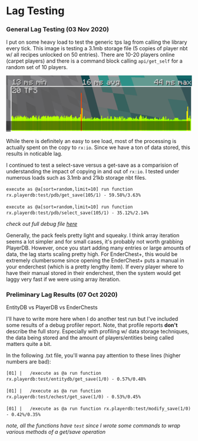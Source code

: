 # Lag Testing

### General Lag Testing (03 Nov 2020)

I put on some heavy load to test the generic tps lag from calling the library every tick. This image is testing a 3.1mb storage file (5 copies of player nbt w/ all recipes unlocked on 50 entries). There are 10-20 players online (carpet players) and there is a command block calling `api/get_self` for a random set of 10 players.

![result](nov3/10-random-calls.png)

While there is definitely an easy to see load, most of the processing is actually spent on the copy to `rx:io`. Since we have a ton of data stored, this results in noticable lag.

I continued to test a select-save versus a get-save as a comparision of understanding the impact of copying in and out of `rx:io`. I tested under numerous loads such as 3.1mb and 21kb storage nbt files.

	execute as @a[sort=random,limit=10] run function rx.playerdb:test/pdb/get_save(105/1) - 59.58%/3.63%

	execute as @a[sort=random,limit=10] run function rx.playerdb:test/pdb/select_save(105/1) - 35.12%/2.14%


*check out full debug file [here](nov3/get_vs_select.txt)*

Generally, the pack feels pretty light and squeaky. I think array iteration seems a lot simpler and for small cases, it's probably not worth grabbing PlayerDB. However, once you start adding many entries or large amounts of data, the lag starts scaling pretty high. For EnderChest+, this would be extremely clumbersome since opening the EnderChest+ puts a manual in your enderchest (which is a pretty lengthy item). If every player where to have their manual stored in their enderchest, then the system would get laggy very fast if we were using array iteration.


### Preliminary Lag Results (07 Oct 2020)

EntityDB vs PlayerDB vs EnderChests

I'll have to write more here when I do another test run but I've included some results of a debug profiler report. Note, that profile reports **don't** describe the full story. Especially with profiling w/ data storage techniques, the data being stored and the amount of players/entities being called matters quite a bit.

In the following .txt file, you'll wanna pay attention to these lines (higher numbers are bad):

    [01] |   /execute as @a run function rx.playerdb:test/entitydb/get_save(1/0) - 0.57%/0.48%

    [01] |   /execute as @a run function rx.playerdb:test/echest/get_save(1/0) - 0.53%/0.45%

    [01] |   /execute as @a run function rx.playerdb:test/modify_save(1/0) - 0.42%/0.35%

*note, all the functions have `test` since I wrote some commands to wrap various methods of a get/save operation*
